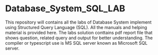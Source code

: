# Database_System_SQL_LAB
This repository will contains all the labs of Database System implement using Structured Query Language (SQL). All the manuals and helping material is provided here. The labs solution conttains pdf report file that shows question, related query and output for better understanding. The compiler or typescript use is MS SQL server known as Microsoft SQL server.
